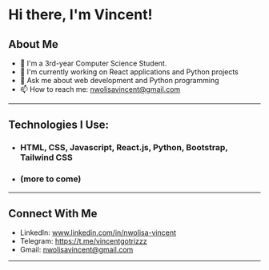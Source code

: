 # Hi there, I'm Vincent!

## About Me
- 🌱 I'm a 3rd-year Computer Science Student.
- 🔭 I'm currently working on React applications and Python projects
- 💬 Ask me about web development and Python programming
- 📫 How to reach me: nwolisavincent@gmail.com
---

## Technologies I Use:

- ### HTML, CSS, Javascript, React.js, Python, Bootstrap, Tailwind CSS
- ### (more to come)
---

## Connect With Me
- LinkedIn: www.linkedin.com/in/nwolisa-vincent
- Telegram: https://t.me/vincentgotrizzz
- Gmail: nwolisavincent@gmail.com
---
